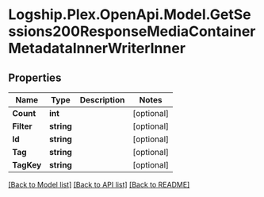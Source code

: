 # Logship.Plex.OpenApi.Model.GetSessions200ResponseMediaContainerMetadataInnerWriterInner

## Properties

Name | Type | Description | Notes
------------ | ------------- | ------------- | -------------
**Count** | **int** |  | [optional] 
**Filter** | **string** |  | [optional] 
**Id** | **string** |  | [optional] 
**Tag** | **string** |  | [optional] 
**TagKey** | **string** |  | [optional] 

[[Back to Model list]](../../README.md#documentation-for-models) [[Back to API list]](../../README.md#documentation-for-api-endpoints) [[Back to README]](../../README.md)

